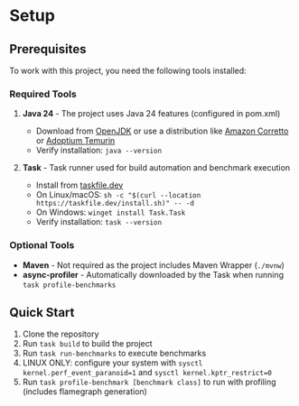 # Setup

## Prerequisites

To work with this project, you need the following tools installed:

### Required Tools

1. **Java 24** - The project uses Java 24 features (configured in pom.xml)
    - Download from [OpenJDK](https://jdk.java.net/24/) or use a distribution like [Amazon Corretto](https://aws.amazon.com/corretto/) or [Adoptium Temurin](https://adoptium.net/temurin/releases)
    - Verify installation: `java --version`

2. **Task** - Task runner used for build automation and benchmark execution
    - Install from [taskfile.dev](https://taskfile.dev/installation/)
    - On Linux/macOS: `sh -c "$(curl --location https://taskfile.dev/install.sh)" -- -d`
    - On Windows: `winget install Task.Task`
    - Verify installation: `task --version`

### Optional Tools

- **Maven** - Not required as the project includes Maven Wrapper (`./mvnw`)
- **async-profiler** - Automatically downloaded by the Task when running `task profile-benchmarks`

## Quick Start

1. Clone the repository
2. Run `task build` to build the project
3. Run `task run-benchmarks` to execute benchmarks 
4. LINUX ONLY: configure your system with `sysctl kernel.perf_event_paranoid=1` and `sysctl kernel.kptr_restrict=0`
5. Run `task profile-benchmark [benchmark class]` to run with profiling (includes flamegraph generation)

